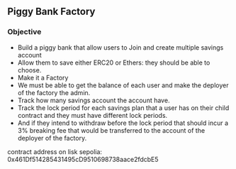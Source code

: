 ## Piggy Bank Factory

### Objective

- Build a piggy bank that allow users to Join and create multiple savings account
- Allow them to save either ERC20 or Ethers: they should be able to choose.
- Make it a Factory
- We must be able to get the balance of each user and make the deployer of the factory the admin.
- Track how many savings account the account have.
- Track the lock period for each savings plan that a user has on their child contract and they must have different lock periods.
- And if they intend to withdraw before the lock period that should incur a 3% breaking fee that would be transferred to the account of the deployer of the factory.

contract address on lisk sepolia: 0x461Df514285431495cD9510698738aace2fdcbE5